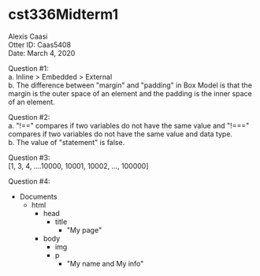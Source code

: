 # cst336Midterm1
 Alexis Caasi  
 Otter ID: Caas5408  
 Date: March 4, 2020  
 
 Question #1:  
 a. Inline > Embedded > External  
 b. The difference between "margin" and "padding" in Box Model is that the margin is the outer space of an element and the padding is the inner space of an element.  
 
 Question #2:  
 a. "!==" compares if two variables do not have the same value and "!===" compares if two variables do not have the same value and data type.  
 b. The value of "statement" is false.  
 
 Question #3:  
 [1, 3, 4, ....10000, 10001, 10002, ..., 100000]  
 
 Question #4:  
 * Documents    
   * html   
      * head  
         * title  
             * "My page"  
      * body  
         * img  
         * p  
            * "My name and My info"
